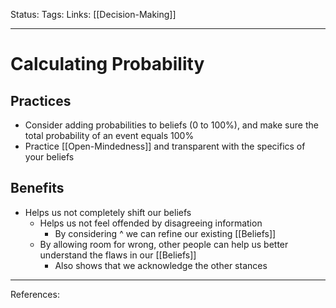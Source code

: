 Status:
Tags:
Links: [[Decision-Making]]
___
# Calculating Probability
## Practices
- Consider adding probabilities to beliefs (0 to 100%), and make sure the total probability of an event equals 100%
- Practice [[Open-Mindedness]] and transparent with the specifics of your beliefs
## Benefits
- Helps us not completely shift our beliefs
	- Helps us not feel offended by disagreeing information
		- By considering ^ we can refine our existing [[Beliefs]]
	- By allowing room for wrong, other people can help us better understand the flaws in our [[Beliefs]]
		- Also shows that we acknowledge the other stances

___
References: